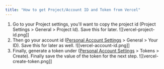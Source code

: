 ```yaml
---
title: "How to get Project/Account ID and Token from Vercel"
---
```

1. Go to your Project settings, you'll want to copy the project id (Project Settings > General > Project Id). Save this for later.
![[vercel-project-id.png]]
2. Then go your account id ([Personal Account Settings](https://vercel.com/account) > General > Your ID). Save this for later as well.
![[vercel-account-id.png]]
3. Finally, generate a token under ([Personal Account Settings](https://vercel.com/account) > Tokens > Create). Finally save the value of the token for the next step.
![[vercel-create-token.png]]